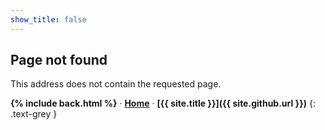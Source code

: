 ```yaml
---
show_title: false
---
```

## Page not found

This address does not contain the requested page.

<b>{% include back.html %}</b> &middot;
**[Home](/)** &middot;
**[{{ site.title }}]({{ site.github.url }})**
{: .text-grey }

